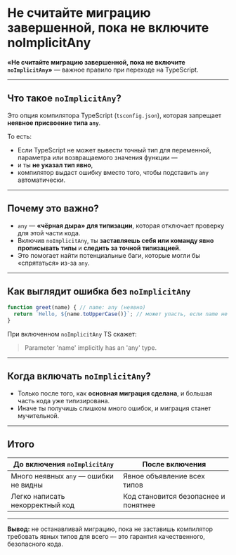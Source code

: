 # Не считайте миграцию завершенной, пока не включите noImplicitAny

**«Не считайте миграцию завершенной, пока не включите `noImplicitAny`»** — важное правило при переходе на TypeScript.

---

## Что такое `noImplicitAny`?

Это опция компилятора TypeScript (`tsconfig.json`), которая запрещает **неявное присвоение типа `any`**.

То есть:

* Если TypeScript не может вывести точный тип для переменной, параметра или возвращаемого значения функции —
* и ты **не указал тип явно**,
* компилятор выдаст ошибку вместо того, чтобы подставить `any` автоматически.

---

## Почему это важно?

* `any` — **«чёрная дыра» для типизации**, которая отключает проверку для этой части кода.
* Включив `noImplicitAny`, ты **заставляешь себя или команду явно прописывать типы** и **следить за точной типизацией**.
* Это помогает найти потенциальные баги, которые могли бы «спрятаться» из-за `any`.

---

## Как выглядит ошибка без `noImplicitAny`

```ts
function greet(name) { // name: any (неявно)
  return `Hello, ${name.toUpperCase()}`; // может упасть, если name не строка
}
```

При включенном `noImplicitAny` TS скажет:

> Parameter 'name' implicitly has an 'any' type.

---

## Когда включать `noImplicitAny`?

* Только после того, как **основная миграция сделана**, и большая часть кода уже типизирована.
* Иначе ты получишь слишком много ошибок, и миграция станет мучительной.

---

## Итого

| До включения `noImplicitAny`          | После включения                      |
| ------------------------------------- | ------------------------------------ |
| Много неявных `any` — ошибки не видны | Явное объявление всех типов          |
| Легко написать некорректный код       | Код становится безопаснее и понятнее |

---

**Вывод:** не останавливай миграцию, пока не заставишь компилятор требовать явных типов для всего — это гарантия качественного, безопасного кода.

